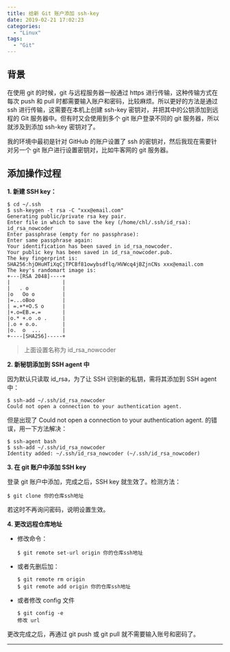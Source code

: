 ```yaml
---
title: 给新 Git 账户添加 ssh-key
date: 2019-02-21 17:02:23
categories:
  - "Linux"
tags:
  - "Git"
---
```


## 背景

在使用 git 的时候，git 与远程服务器一般通过 https 进行传输，这种传输方式在每次 push 和 pull 时都需要输入账户和密码，比较麻烦。所以更好的方法是通过 ssh 进行传输，这需要在本机上创建 ssh-key 密钥对，并把其中的公钥添加到远程的 Git 服务器中。但有时又会使用到多个 git 账户登录不同的 git 服务器，所以就涉及到添加 ssh-key 密钥对了。

<!--more-->

我的环境中最初是针对 GitHub 的账户设置了 ssh 的密钥对，然后我现在需要针对另一个 git 账户进行设置密钥对，比如牛客网的 git 服务器。

## 添加操作过程

**1. 新建 SSH key：**

```
$ cd ~/.ssh
$ ssh-keygen -t rsa -C "xxx@email.com"
Generating public/private rsa key pair.
Enter file in which to save the key (/home/chl/.ssh/id_rsa): id_rsa_nowcoder
Enter passphrase (empty for no passphrase): 
Enter same passphrase again: 
Your identification has been saved in id_rsa_nowcoder.
Your public key has been saved in id_rsa_nowcoder.pub.
The key fingerprint is:
SHA256:hjOHuHTiXqCjTPCBf81owybsdflq/HVWcq4jBZjnCNs xxx@email.com
The key's randomart image is:
+---[RSA 2048]----+
|                 |
|   . o           |
|o   Oo o         |
|=...oBoo         |
| =.+*+O.S o      |
|+.o=EB.=.=       |
|o.* +.o .o .     |
|.o + o.o.        |
|o.  o  ...       |
+----[SHA256]-----+
```

> 上面设置名称为 id_rsa_nowcoder

**2. 新秘钥添加到 SSH agent 中**

因为默认只读取 id_rsa，为了让 SSH 识别新的私钥，需将其添加到 SSH agent 中：

```
$ ssh-add ~/.ssh/id_rsa_nowcoder
Could not open a connection to your authentication agent.
```

但是出现了 Could not open a connection to your authentication agent. 的错误，用一下方法解决：

```
$ ssh-agent bash
$ ssh-add ~/.ssh/id_rsa_nowcoder
Identity added: ~/.ssh/id_rsa_nowcoder (~/.ssh/id_rsa_nowcoder)
```

**3. 在 git 账户中添加 SSH key**

登录 git 账户中添加，完成之后，SSH key 就生效了。检测方法：

```
$ git clone 你的仓库ssh地址
```

若这时不再询问密码，说明设置生效。

**4. 更改远程仓库地址**

- 修改命令：

  ```
  $ git remote set-url origin 你的仓库ssh地址
  ```

- 或者先删后加：

  ```
  $ git remote rm origin
  $ git remote add origin 你的仓库ssh地址
  ```

- 或者修改 config 文件

  ```
  $ git config -e
  修改 url
  ```

更改完成之后，再通过 git push 或 git pull 就不需要输入账号和密码了。

------

